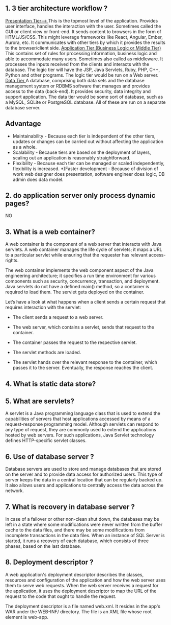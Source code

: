 ## 1. 3 tier architecture workflow ?
<u>Presentation Tier--> </u>
This is the topmost level of the application.
Provides user interface, handles the interaction with the user. Sometimes called the GUI or client view or front-end.
It sends content to browsers in the form of HTML/JS/CSS. This might leverage frameworks like React, Angular, Ember, Aurora, etc.
It communicates with other tiers by which it provides the results to the browser/client side.
<u> Application Tier (Business Logic or Middle Tier)</u>
This contains set of rules for processing information, business logic and able to accommodate many users. Sometimes also called as middleware.
It processes the inputs received from the clients and interacts with the database.
The logic tier will have the JSP, Java Servlets, Ruby, PHP, C++, Python and other programs. The logic tier would be run on a Web server.
<u>Data Tier </u>
A database, comprising both data sets and the database management system or RDBMS software that manages and provides access to the data (back-end).
It provides security, data integrity and support application.
The data tier would be some sort of database, such as a MySQL, SQLite or PostgreSQL database. All of these are run on a separate database server.

<h2>Advantage</h2>

* Maintainability - Because each tier is independent of the other tiers, updates or changes can be carried out without affecting the application as a whole.
* Scalability - Because tiers are based on the deployment of layers, scaling out an application is reasonably straightforward.
* Flexibility - Because each tier can be managed or scaled independently, flexibility is increased.
*)Faster development - Because of division of work web designer does presentation, software engineer does logic, DB admin does data model.


## 2. do application server only process dynamic pages?
 NO

## 3.  What is a web container?
  A web container is the component of a web server that interacts with Java servlets. A web container manages the life cycle of servlets; it maps a URL to a particular servlet while ensuring that the requester has relevant access-rights.

The web container implements the web component aspect of the Java engineering architecture; it specifies a run time environment for various components such as security, concurrency, transaction, and deployment.
 Java servlets do not have a defined main() method, so a container is required to load them. The servlet gets deployed on the container.

Let’s have a look at what happens when a client sends a certain request that requires interaction with the servlet:

* The client sends a request to a web server.

* The web server, which contains a servlet, sends that request to the container.

* The container passes the request to the respective servlet.

* The servlet methods are loaded.

* The servlet hands over the relevant response to the container, which passes it to the server. Eventually, the response reaches the client.

## 4. What is static data store?
## 5. What are servlets?
 A servlet is a Java programming language class that is used to extend the capabilities of servers that host applications accessed by means of a request-response programming model. Although servlets can respond to any type of request, they are commonly used to extend the applications hosted by web servers. For such applications, Java Servlet technology defines HTTP-specific servlet classes.

## 6. Use of database server ?
 Database servers are used to store and manage databases that are stored on the server and to provide data access for authorized users. This type of server keeps the data in a central location that can be regularly backed up. It also allows users and applications to centrally access the data across the network.
## 7. What is recovery in database server ?
In case of a failover or other non-clean shut down, the databases may be left in a state where some modifications were never written from the buffer cache to the data files, and there may be some modifications from incomplete transactions in the data files. When an instance of SQL Server is started, it runs a recovery of each database, which consists of three phases, based on the last database.
## 8. Deployment descriptor ?
A web application's deployment descriptor describes the classes, resources and configuration of the application and how the web server uses them to serve web requests. When the web server receives a request for the application, it uses the deployment descriptor to map the URL of the request to the code that ought to handle the request.

The deployment descriptor is a file named web.xml. It resides in the app's WAR under the WEB-INF/ directory. The file is an XML file whose root element is web-app.
